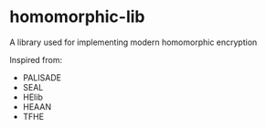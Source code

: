 # homomorphic-lib
A library used for implementing modern homomorphic encryption

Inspired from:
- PALISADE
- SEAL
- HElib
- HEAAN
- TFHE
